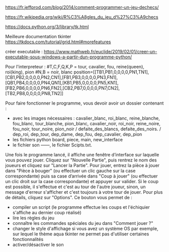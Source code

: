 
https://fr.jeffprod.com/blog/2014/comment-programmer-un-jeu-dechecs/

https://fr.wikipedia.org/wiki/R%C3%A8gles_du_jeu_d%27%C3%A9checs

https://docs.python.org/3/library/tk.html

Meilleure documentation tkinter https://tkdocs.com/tutorial/grid.html#morefeatures

créer executable : https://www.mathweb.fr/euclide/2019/02/01/creer-un-executable-sous-windows-a-partir-dun-programme-python/

Pour l'interpreteur :
#T,C,F,Q,K,P = tour, cavalier, fou, reine(queen), roi(king), pion
#N,B = noir, blanc
position=[[TB1,PB1,0,0,0,0,PN1,TN1],[CB1,PB2,0,0,0,0,PN2,CN1],[FB1,PB3,0,0,0,0,PN3,FN1],[QB1,PB4,0,0,0,0,PN4,QN1],[KB1,PB5,0,0,0,0,PN5,KN1],[FB2,PB6,0,0,0,0,PN6,FN2],[CB2,PB7,0,0,0,0,PN7,CN2],[TB2,PB8,0,0,0,0,PN8,TN2]]

Pour faire fonctionner le programme, vous devoir avoir un dossier contenant :
- avec les images nécessaires : cavalier_blanc, roi_blanc, reine_blanche, fou_blanc, tour_blanche, pion_blanc, cavalier_noir, roi_noir, reine_noire, fou_noir, tour_noire, pion_noir  /  defaite_des_blancs, defaite_des_noirs. /  dep_roi, dep_tour, dep_dame, dep_fou, dep_cavalier, dep_pion
- les fichiers python board, piece, main, new_interface 
- le fichier son ——, le fichier Scipts.txt. 

Une fois le programme lancé, il affiche une fenêtre d’interface sur laquelle vous pouvez jouer. Cliquez sur "Nouvelle Partie", puis rentrez le nom des joueurs et cliquez sur "Lancer la Partie". Pour jouer, entrez la pièce à jouer dans "Pièce à bouger" (ou effectuer un clic gauche sur la case correspondante) puis sa case d’arrivée dans "Coup à jouer" (ou effectuer un clic droit sur la case correspondante) et appuyer sur valider. Si le coup est possible, il s'effectue et c'est au tour de l'autre joueur, sinon, un message d'erreur s'afficher et c'est toujours à votre tour de jouer. 
Pour plus de détails, cliquez sur "Options". Ce bouton vous permet de :
- compiler un script (le programme effectue les coups et l'échiquier s'affiche au dernier coup réalisé)
- lire les règles du jeu
- connaître les commandes spéciales du jeu dans "Comment jouer ?"
- changer le style d'affichage si vous avez un système OS par exemple, sur lequel le thème aqua tkinter ne permet pas d'utiliser certaines fonctionnalités
- activer/désactiver le son
